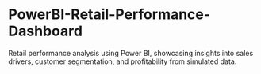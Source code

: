 # PowerBI-Retail-Performance-Dashboard
Retail performance analysis using Power BI, showcasing insights into sales drivers, customer segmentation, and profitability from simulated data.
